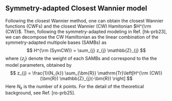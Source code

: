 ## Symmetry-adapted Closest Wannier model
Following the closest Wannier method, one can obtain
the closest Wannier functions (CWFs) and the closest Wannier (CW) Hamitonian $H^{\rm (CW)}$.
Then, following the symmetry-adapted modeling in Ref. [hk-prb23], we can decompose the CW Hamiltonian as the linear combination of the symmetry-adapted multipole bases (SAMBs) as
$$
H^{\rm (SymCW)} = \sum_{j} z_{j} \mathbb{Z}_{j}
$$
where $\{z_{j}\}$ denote the weight of each SAMBs and correspond to the the model parameters, obtained by
$$
z_{j} = \frac{1}{N_{k}} \sum_{\bm{R}} \mathrm{Tr}\left[H^{\rm (CW)}(\bm{R}) \mathbb{Z}_{j}(-\bm{R}) \right]
$$
Here $N_{k}$ is the number of $k$ points.
For the detail of the theoretical background, see Ref. [ro-prb25].